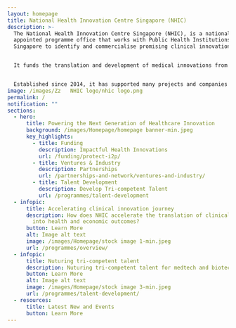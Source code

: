 ```yaml
---
layout: homepage
title: National Health Innovation Centre Singapore (NHIC)
description: >-
  The National Health Innovation Centre Singapore (NHIC), is a nationally
  appointed programme office that works with Public Health Institutions across
  Singapore to identify and commercialise promising clinical innovations.


  It funds the translation and development of medical innovations from Singapore’s clinical sector, and provide strategic guidance and connection to industry partners, accelerating the pathway to impact in healthcare. NHIC programmes catalyse the translation of clinical innovations towards commercially viable products that benefit patients and healthcare.


  Established since 2014, it has supported many projects and companies in the development and implementation of innovative medical technologies and services, improving the standard of healthcare in Singapore and beyond.
image: /images/Zz   NHIC logo/nhic logo.png
permalink: /
notification: ""
sections:
  - hero:
      title: Powering the Next Generation of Healthcare Innovation
      background: /images/Homepage/homepage banner-min.jpeg
      key_highlights:
        - title: Funding
          description: Impactful Health Innovations
          url: /funding/protect-i2p/
        - title: Ventures & Industry
          description: Partnerships
          url: /partnerships-and-network/ventures-and-industry/
        - title: Talent Development
          description: Develop Tri-competent Talent
          url: /programmes/talent-development
  - infopic:
      title: Accelerating clinical innovation journey
      description: How does NHIC accelerate the translation of clinical innovations
        into health and economic outcomes?
      button: Learn More
      alt: Image alt text
      image: /images/Homepage/stock image 1-min.jpeg
      url: /programmes/overview/
  - infopic:
      title: Nuturing tri-competent talent
      description: Nuturing tri-competent talent for medtech and biotech enterprises
      button: Learn More
      alt: Image alt text
      image: /images/Homepage/stock image 3-min.jpeg
      url: /programmes/talent-development/
  - resources:
      title: Latest New and Events
      button: Learn More
---
```

